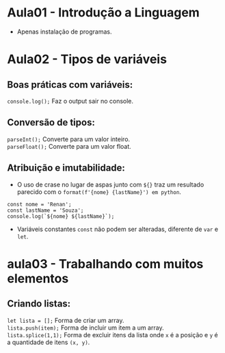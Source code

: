 # Aula01 - Introdução a Linguagem
- Apenas instalação de programas.  
# Aula02 - Tipos de variáveis
## Boas práticas com variáveis:
```console.log();``` Faz o output sair no console.
## Conversão de tipos:
```parseInt();``` Converte para um valor inteiro.  
```parseFloat();``` Converte para um valor float.  
## Atribuição e imutabilidade:  
- O uso de crase no lugar de aspas junto com ```${}``` traz um resultado parecido com o ```format(f'{nome} {lastName}') em python```.  
```
const nome = 'Renan';  
const lastName = 'Souza';  
console.log(`${nome} ${lastName}`);
```
- Variáveis constantes ```const``` não podem ser alteradas, diferente de ```var``` e ```let```.

# aula03 - Trabalhando com muitos elementos
## Criando listas:  
```let lista = [];``` Forma de criar um array.  
```lista.push(item);``` Forma de incluir um item a um array.  
```lista.splice(1,1);``` Forma de excluir itens da lista onde ```x``` é a posição e ```y``` é a quantidade de itens ```(x, y)```.  
